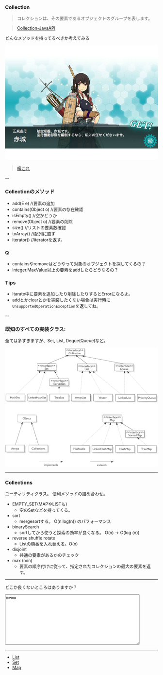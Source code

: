 ### Collection

> コレクションは、その要素であるオブジェクトのグループを表します。

> [Collection-JavaAPI](http://docs.oracle.com/javase/jp/6/api/index.html?java/util/Collection.html)

どんなメソッドを持ってるべきか考えてみる

![alt](./kankore.jpg)

> [艦これ](http://www.dmm.com/netgame_s/kancolle/gallery/)

--

### Collectionのメソッド

* add(E e) //要素の追加
* contains(Object o) //要素の存在確認
* isEmpty() //空かどうか
* remove(Object o) //要素の削除
* size() //リストの要素数確認
* toArray() //配列に直す
* iterator() //iteratorを返す。

### Q

- containsやremoveはどうやって対象のオブジェクトを探してくるの？
- Integer.MaxValue以上の要素をaddしたらどうなるの？

### Tips

- Itarate中に要素を追加したり削除したりするとErrorになるよ。
- addとかclearとかを実装したくない場合は実行時に`UnsupportedOperationException`を返してね。

--

### 既知のすべての実装クラス:

全ては多すぎますが、Set, List, Deque(Queue)など。

![alt](./overview.jpg)

---

### Collections

ユーティリティクラス。
便利メソッドの詰め合わせ。

* EMPTY_SET(MAPやLISTも)
	- 空のSetなどを持ってくる。
* sort
	- mergesortする。 O(n log(n)) のパフォーマンス
* binarySearch
	- sortしてから使うと探索の効率が良くなる。 O(n) -> O(log (n))
* reverse shuffle rotate
	- Listの順番を入れ替える。O(n)
* disjoint
	- 共通の要素があるかのチェック
* max (min)
	- 要素の順序付けに従って、指定されたコレクションの最大の要素を返す。


---

どこか良くないところはありますか？

<textarea name="example" cols="50" rows="10" style="font-size:100%;">
memo
</textarea>

---

- [List](list.html)
- [Set](set.html)
- [Map](map.html)
